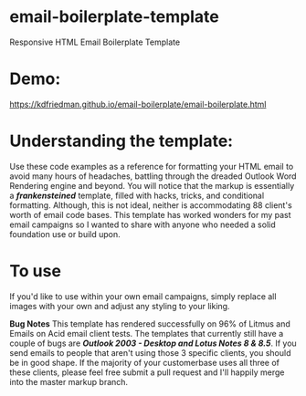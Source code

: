 # email-boilerplate-template
Responsive HTML Email Boilerplate Template

# Demo:
https://kdfriedman.github.io/email-boilerplate/email-boilerplate.html

# Understanding the template:
Use these code examples as a reference for formatting your HTML email to avoid many hours of headaches, battling through the dreaded Outlook Word Rendering engine and beyond. You will notice that the markup is essentially a **_frankensteined_** template, filled with hacks, tricks, and conditional formatting. Although, this is not ideal, neither is accommodating 88 client's worth of email code bases. This template has worked wonders for my past email campaigns so I wanted to share with anyone who needed a solid foundation use or build upon.

# To use
If you'd like to use within your own email campaigns, simply replace all images with your own and adjust any styling to your liking.

**Bug Notes** 
This template has rendered successfully on 96% of Litmus and Emails on Acid email client tests. The templates that currently still have a couple of bugs are **_Outlook 2003 - Desktop and Lotus Notes 8 & 8.5_**. If you send emails to people that aren't using those 3 specific clients, you should be in good shape. If the majority of your customerbase uses all three of these clients, please feel free submit a pull request and I'll happily merge into the master markup branch.

